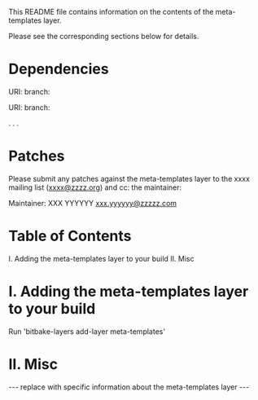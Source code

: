 This README file contains information on the contents of the meta-templates layer.

Please see the corresponding sections below for details.

Dependencies
============

  URI: <first dependency>
  branch: <branch name>

  URI: <second dependency>
  branch: <branch name>

  .
  .
  .

Patches
=======

Please submit any patches against the meta-templates layer to the xxxx mailing list (xxxx@zzzz.org)
and cc: the maintainer:

Maintainer: XXX YYYYYY <xxx.yyyyyy@zzzzz.com>

Table of Contents
=================

  I. Adding the meta-templates layer to your build
 II. Misc


I. Adding the meta-templates layer to your build
=================================================

Run 'bitbake-layers add-layer meta-templates'

II. Misc
========

--- replace with specific information about the meta-templates layer ---
